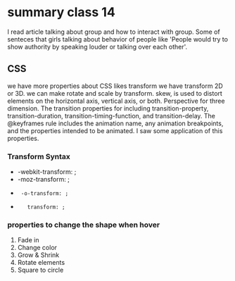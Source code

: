 # summary class 14

I read article talking about group and how to interact with group. Some of senteces that girls talking about behavior of people like 'People would try to show authority by speaking louder or talking over each other'.

## CSS
we have more properties about CSS likes transform we have transform 2D or 3D. we can make rotate and scale by transform. skew, is used to distort elements on the horizontal axis, vertical axis, or both. Perspective for three dimension. The transition properties for including transition-property, transition-duration, transition-timing-function, and transition-delay. The @keyframes rule includes the animation name, any animation breakpoints, and the properties intended to be animated. I saw some application of this properties.




### Transform Syntax
-   -webkit-transform: ;
-    -moz-transform: ;
-      -o-transform: ;
-        transform: ;

### properties to change the shape when hover
1. Fade in
2. Change color
3. Grow & Shrink
4. Rotate elements
5. Square to circle



